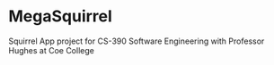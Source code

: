 # MegaSquirrel
Squirrel App project for CS-390 Software Engineering with Professor Hughes at Coe College
